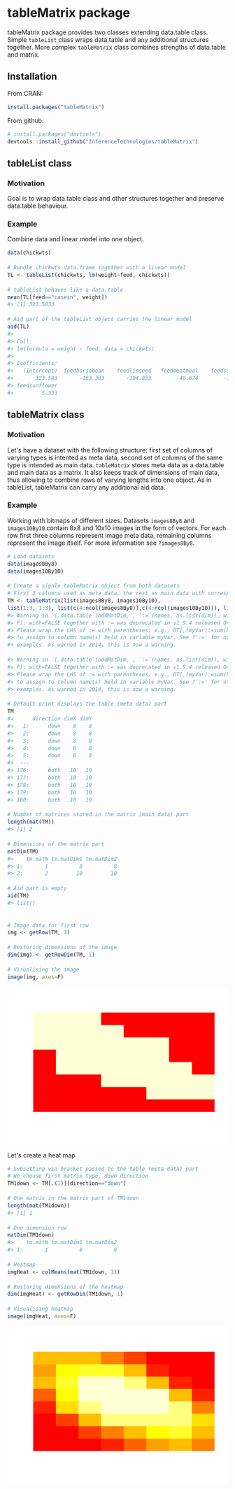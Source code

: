 <!-- README.md is generated from README.Rmd. Please edit that file -->
tableMatrix package
===================

tableMatrix package provides two classes extending data.table class. Simple `tableList` class wraps data.table and any additional structures together. More complex `tableMatrix` class combines strengths of data.table and matrix.

Installation
------------

From CRAN:

``` r
install.packages("tableMatrix")
```

From github:

``` r
# install.packages("devtools")
devtools::install_github("InferenceTechnologies/tableMatrix")
```

tableList class
---------------

### Motivation

Goal is to wrap data.table class and other structures together and preserve data.table behaviour.

### Example

Combine data and linear model into one object.

``` r
data(chickwts)
 
# Bundle chickwts data.frame together with a linear model
TL <- tableList(chickwts, lm(weight~feed, chickwts))

# tableList behaves like a data.table  
mean(TL[feed=="casein", weight])
#> [1] 323.5833

# Aid part of the tableList object carries the linear model
aid(TL)
#> 
#> Call:
#> lm(formula = weight ~ feed, data = chickwts)
#> 
#> Coefficients:
#>   (Intercept)  feedhorsebean    feedlinseed   feedmeatmeal    feedsoybean  
#>       323.583       -163.383       -104.833        -46.674        -77.155  
#> feedsunflower  
#>         5.333
```

tableMatrix class
-----------------

### Motivation

Let's have a dataset with the following structure: first set of columns of varying types is intented as meta data, second set of columns of the same type is intended as main data. `tableMatrix` stores meta data as a data.table and main data as a matrix. It also keeps track of dimensions of main data, thus allowing to combine rows of varying lengths into one object. As in tableList, tableMatrix can carry any additional aid data.

### Example

Working with bitmaps of different sizes. Datasets `images8By8` and `images10By10` contain 8x8 and 10x10 images in the form of vectors. For each row first three columns represent image meta data, remaining columns represent the image itself. For more information see `?images8By8`.

``` r
# Load datasets
data(images8By8)
data(images10By10)

# Create a signle tableMatrix object from both datasets
# First 3 columns used as meta data, the rest as main data with corresponding dimensions
TM <- tableMatrix(list(images8By8, images10By10),
list(1:3, 1:3), list(c(4:ncol(images8By8)),c(4:ncol(images10By10))), list(c(8,8), c(10,10)))
#> Warning in `[.data.table`(addMatDim, , `:=`(names, as.list(dim)), with =
#> F): with=FALSE together with := was deprecated in v1.9.4 released Oct 2014.
#> Please wrap the LHS of := with parentheses; e.g., DT[,(myVar):=sum(b),by=a]
#> to assign to column name(s) held in variable myVar. See ?':=' for other
#> examples. As warned in 2014, this is now a warning.

#> Warning in `[.data.table`(addMatDim, , `:=`(names, as.list(dim)), with =
#> F): with=FALSE together with := was deprecated in v1.9.4 released Oct 2014.
#> Please wrap the LHS of := with parentheses; e.g., DT[,(myVar):=sum(b),by=a]
#> to assign to column name(s) held in variable myVar. See ?':=' for other
#> examples. As warned in 2014, this is now a warning.

# Default print displays the table (meta data) part
TM
#>      direction dimX dimY
#>   1:      down    8    8
#>   2:      down    8    8
#>   3:      down    8    8
#>   4:      down    8    8
#>   5:      down    8    8
#>  ---                    
#> 176:      both   10   10
#> 177:      both   10   10
#> 178:      both   10   10
#> 179:      both   10   10
#> 180:      both   10   10

# Number of matrices stored in the matrix (main data) part
length(mat(TM))
#> [1] 2

# Dimensions of the matrix part
matDim(TM)
#>    tm.matN tm.matDim1 tm.matDim2
#> 1:       1          8          8
#> 2:       2         10         10

# Aid part is empty
aid(TM)
#> list()


# Image data for first row
img <- getRow(TM, 1)

# Restoring dimensions of the image
dim(img) <- getRowDim(TM, 1)

# Visualising the image
image(img, axes=F)
```

![](man/figures/README-unnamed-chunk-5-1.png)

Let's create a heat map

``` r
# Subsetting via bracket passed to the table (meta data) part
# We choose first matrix type, down direction
TM1down <- TM[.(1)][direction=="down"]

# One matrix in the matrix part of TM1down
length(mat(TM1down))
#> [1] 1

# One dimension row
matDim(TM1down)
#>    tm.matN tm.matDim1 tm.matDim2
#> 1:       1          8          8

# Heatmap
imgHeat <- colMeans(mat(TM1down, 1))

# Restoring dimensions of the heatmap
dim(imgHeat) <- getRowDim(TM1down, 1)

# Visualising heatmap
image(imgHeat, axes=F)
```

![](man/figures/README-unnamed-chunk-6-1.png)
